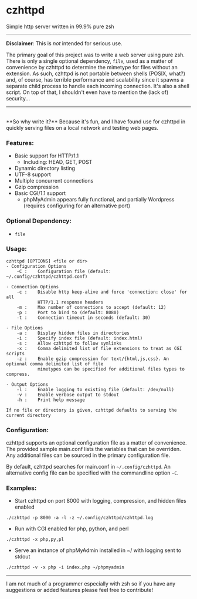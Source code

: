 # czhttpd
Simple http server written in 99.9% pure zsh<br>

---

**Disclaimer**: This is *not* intended for serious use.

The primary goal of this project was to write a web server using pure zsh. There is only a single optional dependency, `file`, used as a matter of convenience by czhttpd to determine the mimetype for files without an extension. As such, czhttpd is not portable between shells (POSIX, what?) and, of course, has terrible performance and scalability since it spawns a separate child process to handle each incoming connection. It's also a shell script. On top of that, I shouldn't even have to mention the (lack of) security...

---  
<br>
**So why write it?** Because it's fun, and I have found use for czhttpd in quickly serving files on a local network and testing web pages.

### Features:
- Basic support for HTTP/1.1
    - Including: HEAD, GET, POST
- Dynamic directory listing
- UTF-8 support
- Multiple concurrent connections
- Gzip compression
- Basic CGI/1.1 support
    - phpMyAdmin appears fully functional, and partially Wordpress (requires configuring for an alternative port)

### Optional Dependency:
- `file`

### Usage:
```
czhttpd [OPTIONS] <file or dir>
- Configuration Options
    -C :    Configuration file (default: ~/.config/czhttpd/czhttpd.conf)

- Connection Options
    -c :    Disable http keep-alive and force 'connection: close' for all 
            HTTP/1.1 response headers
    -m :    Max number of connections to accept (default: 12)
    -p :    Port to bind to (default: 8080)
    -t :    Connection timeout in seconds (default: 30)

- File Options
    -a :    Display hidden files in directories
    -i :    Specify index file (default: index.html)
    -s :    Allow czhttpd to follow symlinks
    -x :    Comma delimited list of file extensions to treat as CGI scripts
    -z :    Enable gzip compression for text/{html,js,css}. An optional comma delimited list of file
            mimetypes can be specified for additional files types to compress.

- Output Options
    -l :    Enable logging to existing file (default: /dev/null)
    -v :    Enable verbose output to stdout
    -h :    Print help message

If no file or directory is given, czhttpd defaults to serving the current directory
```

### Configuration:
czhttpd supports an optional configuration file as a matter of convenience. The provided sample main.conf lists the variables that can be overriden. Any additional files can be sourced in the primary configuration file.

By default, czhttpd searches for main.conf in `~/.config/czhttpd`. An alternative config file can be specified with the commandline option `-C`.

### Examples:
- Start czhttpd on port 8000 with logging, compression, and hidden files enabled<br>
```
./czhttpd -p 8000 -a -l -z ~/.config/czhttpd/czhttpd.log
```

- Run with CGI enabled for php, python, and perl<br>
```
./czhttpd -x php,py,pl
```

- Serve an instance of phpMyAdmin installed in ~/ with logging sent to stdout<br>
```
./czhttpd -v -x php -i index.php ~/phpmyadmin
```

---

I am not much of a programmer especially with zsh so if you have any suggestions or added features please feel free to contribute!
